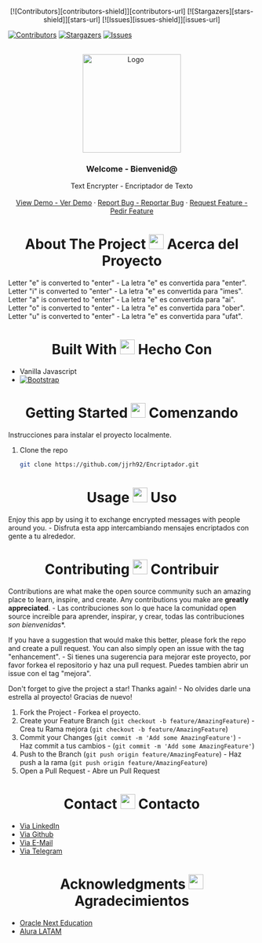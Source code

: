 <br />

<div align="center">
[![Contributors][contributors-shield]][contributors-url]
[![Stargazers][stars-shield]][stars-url]
[![Issues][issues-shield]][issues-url]
</div>

[![Contributors][contributors-shield]][contributors-url]
[![Stargazers][stars-shield]][stars-url]
[![Issues][issues-shield]][issues-url]


<!-- PROJECT LOGO -->
<br />
<div align="center">
  <a href="https://github.com/jjrh92/Encriptador">
    <img src="https://user-images.githubusercontent.com/48032098/212504650-e1aed67c-db1a-45e1-aa47-df5bf4482da6.png" alt="Logo" width="200" height="200">
  </a>

<h3 align="center">Welcome - Bienvenid@</h3>

  <p align="center">
    Text Encrypter - Encriptador de Texto
    <br />
    <br />
    <a href="https://jjrh92.github.io/Encriptador/">View Demo - Ver Demo</a>
    ·
    <a href="https://github.com/jjrh92/Encriptador/issues">Report Bug - Reportar Bug</a>
    ·
    <a href="https://github.com/jjrh92/Encriptador/issues">Request Feature - Pedir Feature</a>
  </p>
</div>



<!-- ABOUT THE PROJECT -->

<h1 align="center"> 
About The Project <img src="https://media2.giphy.com/media/4ZrRpqbSaWoyZYRoCd/giphy.gif" width="30px"> Acerca del Proyecto
</h1>

Letter "e" is converted to "enter"  - La letra "e" es convertida para "enter".
Letter "i" is converted to "enter"  - La letra "e" es convertida para "imes".
Letter "a" is converted to "enter"  - La letra "e" es convertida para "ai".
Letter "o" is converted to "enter"  - La letra "e" es convertida para "ober".
Letter "u" is converted to "enter"  - La letra "e" es convertida para "ufat".


<h1 align="center"> 
Built With <img src="https://media0.giphy.com/media/uhQuegHFqkVYuFMXMQ/giphy.gif" width="30px"> Hecho Con
</h1>

* Vanilla Javascript
* [![Bootstrap][Bootstrap.com]][Bootstrap-url]


<!-- GETTING STARTED -->

<h1 align="center"> 
Getting Started <img src="https://media1.giphy.com/media/QvpqIQAAl66EfoTJj8/giphy.gif" width="30px"> Comenzando
</h1>

Instrucciones para instalar el proyecto localmente.

1. Clone the repo
   ```sh
   git clone https://github.com/jjrh92/Encriptador.git
   ```


<!-- USAGE EXAMPLES -->

<h1 align="center"> 
Usage <img src="https://media4.giphy.com/media/v1.Y2lkPTc5MGI3NjExN2lvcWx2Ynpia3BjYnk3Yzlvdmw1cnBjdHI3cm5uY3QzenM1enNibiZlcD12MV9pbnRlcm5hbF9naWZfYnlfaWQmY3Q9cw/igPDtkfSJZMFwE0LP8/giphy.gif" width="30px"> Uso
</h1>

Enjoy this app by using it to exchange encrypted messages with people around you. - Disfruta esta app intercambiando mensajes encriptados con gente a tu alrededor.


<!-- CONTRIBUTING -->
<h1 align="center"> 
Contributing <img src="https://media4.giphy.com/media/rkzUVAQe0zC52ActrJ/giphy.gif" width="30px"> Contribuir
</h1>

Contributions are what make the open source community such an amazing place to learn, inspire, and create. Any contributions you make are **greatly appreciated**. - Las contribuciones son lo que hace la comunidad open source increible para aprender, inspirar, y crear, todas las contribuciones *son bienvenidas**. 

If you have a suggestion that would make this better, please fork the repo and create a pull request. You can also simply open an issue with the tag "enhancement". - Si tienes una sugerencia para mejorar este proyecto, por favor forkea el repositorio y haz una pull request. Puedes tambien abrir un issue con el tag "mejora".

Don't forget to give the project a star! Thanks again! - No olvides darle una estrella al proyecto! Gracias de nuevo!

1. Fork the Project - Forkea el proyecto.
2. Create your Feature Branch (`git checkout -b feature/AmazingFeature`) - Crea tu Rama mejora (`git checkout -b feature/AmazingFeature`)
3. Commit your Changes (`git commit -m 'Add some AmazingFeature'`) - Haz commit a tus cambios - (`git commit -m 'Add some AmazingFeature'`)
4. Push to the Branch (`git push origin feature/AmazingFeature`) - Haz push a la rama (`git push origin feature/AmazingFeature`) 
5. Open a Pull Request - Abre un Pull Request





<!-- CONTACT -->

<h1 align="center"> 
Contact <img src="https://media3.giphy.com/media/dA9zmG7BCtbauczAQY/giphy.gif" width="30px"> Contacto
</h1>


 - [Via LinkedIn](https://linkedin.com/jjrh92)
 - [Via Github](https://github.com/jjrh92)
 - [Via E-Mail](mailto:admin@jjrh92.dev)
 - [Via Telegram](https://t.me/jjrh92)

<!-- ACKNOWLEDGMENTS -->
<h1 align="center"> 
Acknowledgments <img src="https://media1.giphy.com/media/v1.Y2lkPTc5MGI3NjExbXliemQ4NzVmdXRxc3FyM3RjN2F2NzQ5MmRwZnJxa2VrZDBncjhtbiZlcD12MV9pbnRlcm5hbF9naWZfYnlfaWQmY3Q9cw/sa5tk2gi3G1MSmy1vY/giphy.gif" width="30px"> Agradecimientos
</h1>

* [Oracle Next Education](https://www.oracle.com/lad/education/oracle-next-education/)
* [Alura LATAM](https://www.aluracursos.com/)

[contributors-shield]: https://img.shields.io/github/contributors/github_username/repo_name.svg?style=for-the-badge
[contributors-url]: https://github.com/jjrh92/repo_name/graphs/contributors
[stars-shield]: https://img.shields.io/github/stars/jjrh92/repo_name.svg?style=for-the-badge
[stars-url]: https://github.com/jjrh92/repo_name/stargazers
[issues-shield]: https://img.shields.io/github/issues/jjrh92/repo_name.svg?style=for-the-badge
[issues-url]: https://github.com/jjrh92/repo_name/issues
[React.js]: https://img.shields.io/badge/React-20232A?style=for-the-badge&logo=react&logoColor=61DAFB
[React-url]: https://reactjs.org/
[Bootstrap.com]: https://img.shields.io/badge/Bootstrap-563D7C?style=for-the-badge&logo=bootstrap&logoColor=white
[Bootstrap-url]: https://getbootstrap.com
